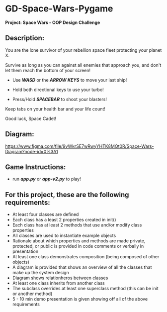 # GD-Space-Wars-Pygame
 **Project: Space Wars - OOP Design Challenge**

 ## Description:
 You are the lone survivor of your rebellion space fleet protecting your planet X.

 Survive as long as you can against all enemies that approach you, and don't let them reach the bottom of your screen!

 - Use ***WASD*** or the ***ARROW KEYS*** to move your last ship!

- Hold both directional keys to use your turbo!

- Press/Hold ***SPACEBAR*** to shoot your blasters!

Keep tabs on your health bar and your life count!

Good luck, Space Cadet!

## Diagram:
https://www.figma.com/file/9yWkrSE7wRwyYHTK8MQt0R/Space-Wars-Diagram?node-id=0%3A1

## Game Instructions:
- run ***app.py*** or ***app-v2.py*** to play!




## For this project, these are the following requirements:

- At least four classes are defined
- Each class has a least 2 properties created in init()
- Each class has at least 2 methods that use and/or modify class properties
- All classes are used to instantiate example objects
- Rationale about which properties and methods are made private, protected, or public is provided in code comments or verbally in presentation
- At least one class demonstrates composition (being composed of other objects)
- A diagram is provided that shows an overview of all the classes that make up the system design
- Diagram shows relationheros between classes
- At least one class inherits from another class
- The subclass overrides at least one superclass method (this can be init or another method)
- 5 - 10 min demo presentation is given showing off all of the above requirements